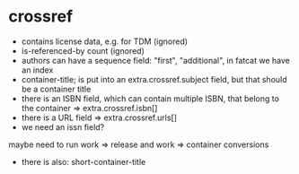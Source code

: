 # crossref

* contains license data, e.g. for TDM (ignored)
* is-referenced-by count (ignored)
* authors can have a sequence field: "first", "additional", in fatcat we have an index
* container-title; is put into an extra.crossref.subject field, but that should be a container title
* there is an ISBN field, which can contain multiple ISBN, that belong to the container => extra.crossref.isbn[]
* there is a URL field => extra.crossref.urls[]
* we need an issn field?

maybe need to run work => release and work => container conversions

* there is also: short-container-title
